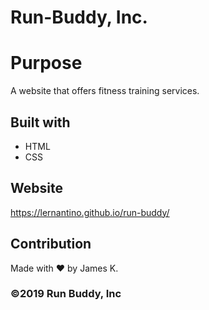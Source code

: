 # Run-Buddy, Inc.

# Purpose
A website that offers fitness training services.

## Built with
* HTML
* CSS

## Website
https://lernantino.github.io/run-buddy/

## Contribution
Made with ❤️ by James K.

### ©️2019 Run Buddy, Inc
